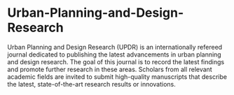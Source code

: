 Urban-Planning-and-Design-Research
==================================

Urban Planning and Design Research (UPDR) is an internationally refereed journal dedicated to publishing the latest advancements in urban planning and design research. The goal of this journal is to record the latest findings and promote further research in these areas. Scholars from all relevant academic fields are invited to submit high-quality manuscripts that describe the latest, state-of-the-art research results or innovations.
